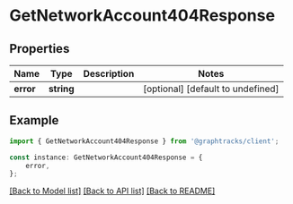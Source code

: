 # GetNetworkAccount404Response


## Properties

Name | Type | Description | Notes
------------ | ------------- | ------------- | -------------
**error** | **string** |  | [optional] [default to undefined]

## Example

```typescript
import { GetNetworkAccount404Response } from '@graphtracks/client';

const instance: GetNetworkAccount404Response = {
    error,
};
```

[[Back to Model list]](../README.md#documentation-for-models) [[Back to API list]](../README.md#documentation-for-api-endpoints) [[Back to README]](../README.md)
